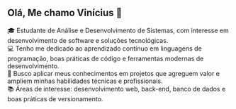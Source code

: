 ## Olá, Me chamo Vinícius 👋

🎓 Estudante de Análise e Desenvolvimento de Sistemas, com interesse em desenvolvimento de software e soluções tecnológicas.<br>
💻 Tenho me dedicado ao aprendizado contínuo em linguagens de programação, boas práticas de código e ferramentas modernas de desenvolvimento.<br>
🚀 Busco aplicar meus conhecimentos em projetos que agreguem valor e ampliem minhas habilidades técnicas e profissionais.<br>
📚 Áreas de interesse: desenvolvimento web, back-end, banco de dados e boas práticas de versionamento.<br>
